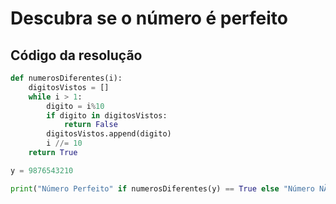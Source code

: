 # Descubra se o número é perfeito



## Código da resolução

```Python
def numerosDiferentes(i):
    digitosVistos = []
    while i > 1:
        digito = i%10
        if digito in digitosVistos:
            return False
        digitosVistos.append(digito)
        i //= 10
    return True

y = 9876543210

print("Número Perfeito" if numerosDiferentes(y) == True else "Número NÃO é Perfeito")
```